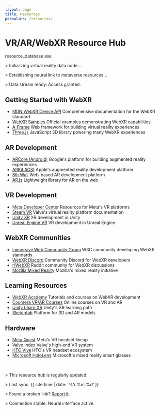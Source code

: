 ```yaml
---
layout: page
title: Resources
permalink: /resources/
---
```


<div class="cyberpunk-page-header">
  <h1 class="page-title glitch" data-text="VR/AR/WebXR Resource Hub">VR/AR/WebXR Resource Hub</h1>
</div>

<div class="cyberpunk-terminal">
  <div class="terminal-header">
    <span class="terminal-button red"></span>
    <span class="terminal-button yellow"></span>
    <span class="terminal-button green"></span>
    <span class="terminal-title">resource_database.exe</span>
  </div>
  <div class="terminal-body">
    <p class="terminal-line"><span class="terminal-prompt">></span> Initializing virtual reality data node...</p>
    <p class="terminal-line"><span class="terminal-prompt">></span> Establishing neural link to metaverse resources...</p>
    <p class="terminal-line"><span class="terminal-prompt">></span> Data stream ready. Access granted.</p>
  </div>
</div>

<div class="resource-section">
  <h2 class="cyber-heading">Getting Started with WebXR</h2>
  <ul class="resource-list">
    <li class="resource-item">
      <a href="https://developer.mozilla.org/en-US/docs/Web/API/WebXR_Device_API" target="_blank">MDN WebXR Device API</a>
      <span class="resource-desc">Comprehensive documentation for the WebXR standard</span>
    </li>
    <li class="resource-item">
      <a href="https://immersive-web.github.io/webxr-samples/" target="_blank">WebXR Samples</a>
      <span class="resource-desc">Official examples demonstrating WebXR capabilities</span>
    </li>
    <li class="resource-item">
      <a href="https://aframe.io/" target="_blank">A-Frame</a>
      <span class="resource-desc">Web framework for building virtual reality experiences</span>
    </li>
    <li class="resource-item">
      <a href="https://threejs.org/" target="_blank">Three.js</a>
      <span class="resource-desc">JavaScript 3D library powering many WebXR experiences</span>
    </li>
  </ul>
</div>

<div class="cyberpunk-divider">
  <span></span>
  <span></span>
  <span></span>
</div>

<div class="resource-section">
  <h2 class="cyber-heading">AR Development</h2>
  <ul class="resource-list">
    <li class="resource-item">
      <a href="https://developers.google.com/ar" target="_blank">ARCore (Android)</a>
      <span class="resource-desc">Google's platform for building augmented reality experiences</span>
    </li>
    <li class="resource-item">
      <a href="https://developer.apple.com/augmented-reality/" target="_blank">ARKit (iOS)</a>
      <span class="resource-desc">Apple's augmented reality development platform</span>
    </li>
    <li class="resource-item">
      <a href="https://www.8thwall.com/" target="_blank">8th Wall</a>
      <span class="resource-desc">Web-based AR development platform</span>
    </li>
    <li class="resource-item">
      <a href="https://ar-js-org.github.io/AR.js-Docs/" target="_blank">AR.js</a>
      <span class="resource-desc">Lightweight library for AR on the web</span>
    </li>
  </ul>
</div>

<div class="cyberpunk-divider">
  <span></span>
  <span></span>
  <span></span>
</div>

<div class="resource-section">
  <h2 class="cyber-heading">VR Development</h2>
  <ul class="resource-list">
    <li class="resource-item">
      <a href="https://developer.oculus.com/" target="_blank">Meta Developer Center</a>
      <span class="resource-desc">Resources for Meta's VR platforms</span>
    </li>
    <li class="resource-item">
      <a href="https://partner.steamgames.com/doc/features/steamvr" target="_blank">Steam VR</a>
      <span class="resource-desc">Valve's virtual reality platform documentation</span>
    </li>
    <li class="resource-item">
      <a href="https://docs.unity3d.com/Manual/XR.html" target="_blank">Unity XR</a>
      <span class="resource-desc">XR development in Unity</span>
    </li>
    <li class="resource-item">
      <a href="https://docs.unrealengine.com/4.27/en-US/SharingAndReleasing/XRDevelopment/VR/" target="_blank">Unreal Engine VR</a>
      <span class="resource-desc">VR development in Unreal Engine</span>
    </li>
  </ul>
</div>

<div class="cyberpunk-divider">
  <span></span>
  <span></span>
  <span></span>
</div>

<div class="resource-section">
  <h2 class="cyber-heading">WebXR Communities</h2>
  <ul class="resource-list">
    <li class="resource-item">
      <a href="https://www.w3.org/community/immersive-web/" target="_blank">Immersive Web Community Group</a>
      <span class="resource-desc">W3C community developing WebXR standards</span>
    </li>
    <li class="resource-item">
      <a href="https://discord.gg/Jt5tfaM" target="_blank">WebXR Discord</a>
      <span class="resource-desc">Community Discord for WebXR developers</span>
    </li>
    <li class="resource-item">
      <a href="https://www.reddit.com/r/WebXR/" target="_blank">r/WebXR</a>
      <span class="resource-desc">Reddit community for WebXR discussions</span>
    </li>
    <li class="resource-item">
      <a href="https://mixedreality.mozilla.org/" target="_blank">Mozilla Mixed Reality</a>
      <span class="resource-desc">Mozilla's mixed reality initiative</span>
    </li>
  </ul>
</div>

<div class="cyberpunk-divider">
  <span></span>
  <span></span>
  <span></span>
</div>

<div class="resource-section">
  <h2 class="cyber-heading">Learning Resources</h2>
  <ul class="resource-list">
    <li class="resource-item">
      <a href="https://www.webxracademy.com/" target="_blank">WebXR Academy</a>
      <span class="resource-desc">Tutorials and courses on WebXR development</span>
    </li>
    <li class="resource-item">
      <a href="https://www.coursera.org/courses?query=virtual%20reality" target="_blank">Coursera VR/AR Courses</a>
      <span class="resource-desc">Online courses on VR and AR</span>
    </li>
    <li class="resource-item">
      <a href="https://learn.unity.com/course/introduction-to-xr-vr-ar-and-mr-foundations" target="_blank">Unity Learn XR</a>
      <span class="resource-desc">Unity's XR learning path</span>
    </li>
    <li class="resource-item">
      <a href="https://sketchfab.com/" target="_blank">Sketchfab</a>
      <span class="resource-desc">Platform for 3D and AR models</span>
    </li>
  </ul>
</div>

<div class="cyberpunk-divider">
  <span></span>
  <span></span>
  <span></span>
</div>

<div class="resource-section">
  <h2 class="cyber-heading">Hardware</h2>
  <ul class="resource-list">
    <li class="resource-item">
      <a href="https://www.meta.com/quest/" target="_blank">Meta Quest</a>
      <span class="resource-desc">Meta's VR headset lineup</span>
    </li>
    <li class="resource-item">
      <a href="https://www.valvesoftware.com/en/index" target="_blank">Valve Index</a>
      <span class="resource-desc">Valve's high-end VR system</span>
    </li>
    <li class="resource-item">
      <a href="https://www.vive.com/" target="_blank">HTC Vive</a>
      <span class="resource-desc">HTC's VR headset ecosystem</span>
    </li>
    <li class="resource-item">
      <a href="https://www.microsoft.com/en-us/hololens" target="_blank">Microsoft HoloLens</a>
      <span class="resource-desc">Microsoft's mixed reality smart glasses</span>
    </li>
  </ul>
</div>

<div class="cyberpunk-terminal" style="margin-top: 3rem;">
  <div class="terminal-body">
    <p class="terminal-line"><span class="terminal-prompt">></span> This resource hub is regularly updated.</p>
    <p class="terminal-line"><span class="terminal-prompt">></span> Last sync: {{ site.time | date: '%Y.%m.%d' }}</p>
    <p class="terminal-line"><span class="terminal-prompt">></span> Found a broken link? <a href="mailto:{{ site.email }}">Report it</a>.</p>
    <p class="terminal-line"><span class="terminal-prompt">></span> Connection stable. Neural interface active.</p>
  </div>
</div> 